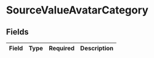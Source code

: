 # SourceValueAvatarCategory


## Fields

| Field       | Type        | Required    | Description |
| ----------- | ----------- | ----------- | ----------- |